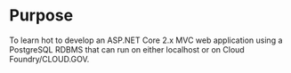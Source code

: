 # Purpose
To learn hot to develop an ASP.NET Core 2.x MVC web application using a PostgreSQL RDBMS that can run on either localhost or on Cloud Foundry/CLOUD.GOV.
